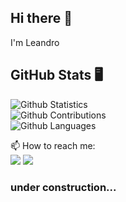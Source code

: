 ## Hi there 👋

I'm Leandro

## GitHub Stats 🖥️

![Github Statistics](https://github-readme-stats.vercel.app/api/?username=manoelleandromanoel&count_private=true&show_icons=true)
<br />
![Github Contributions](https://github-readme-streak-stats.herokuapp.com/?user=manoelleandromanoel&hide_border=true)
<br />
![Github Languages](https://github-readme-stats.vercel.app/api/top-langs/?username=manoelleandromanoel&layout=compact&count_private=true)

📫 How to reach me:
<br />
<a href = "mailto:manoel.leandromanoel@gmail.com"><img src="https://img.shields.io/badge/Gmail-D14836?style=for-the-badge&logo=gmail&logoColor=white" target="_blank"></a>
<a href="https://www.linkedin.com/in/manoel-leandro" target="_blank"><img src="https://img.shields.io/badge/-LinkedIn-%230077B5?style=for-the-badge&logo=linkedin&logoColor=white" target="_blank"></a>

### under construction...

[//]: # (<!-- stats -->)

[//]: # (<div align="center" id="info-flex" >)

[//]: # (<!--   <img height="180em" src="https://github-readme-stats.vercel.app/api?username=manoelleandromanoel&show_icons=true&theme=midnight-purple&include_all_commits=true&count_private=true"/> -->)

[//]: # (  <img height="180em" src="https://github-readme-stats.vercel.app/api/top-langs/?username=manoelleandromanoel&layout=compact&langs_count=8&theme=midnight-purple&hide=PLpgSQL"/>)

[//]: # (</div>)

<br />

<!--
**manoelleandromanoel/manoelleandromanoel** is a ✨ _special_ ✨ repository because its `README.md` (this file) appears on your GitHub profile.

Here are some ideas to get you started:

- 🔭 I’m currently working on ...
- 🌱 I’m currently learning ...
- 👯 I’m looking to collaborate on ...
- 🤔 I’m looking for help with ...
- 💬 Ask me about ...
- 📫 How to reach me: ...
- 😄 Pronouns: ...
- ⚡ Fun fact: ...
-->
